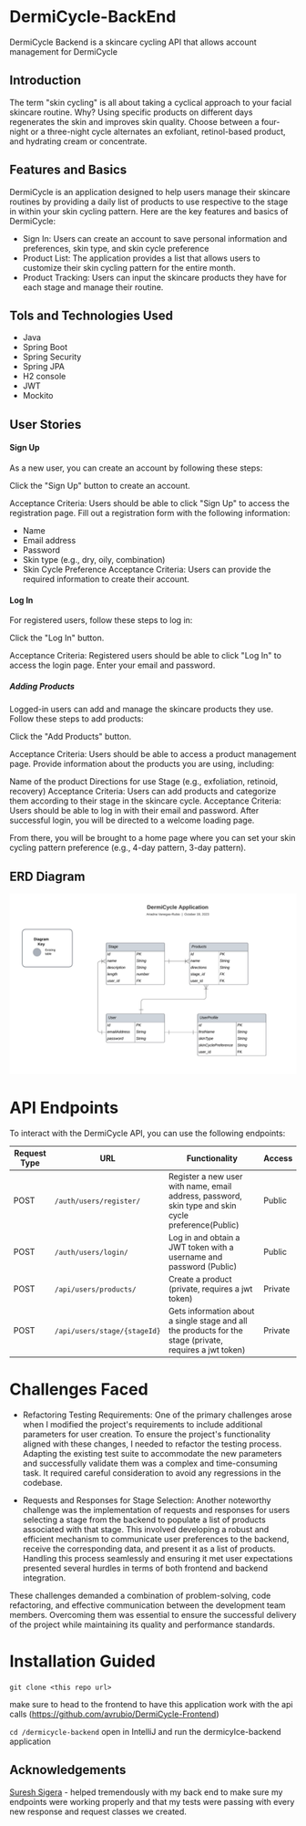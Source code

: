 # DermiCycle-BackEnd

DermiCycle Backend is a skincare cycling API that allows account management for DermiCycle

## Introduction

 The term "skin cycling" is all about taking a cyclical approach to your facial skincare routine. Why? Using specific products on different days regenerates the skin and improves skin quality. Choose between a four-night or a three-night cycle alternates an exfoliant, retinol-based product, and hydrating cream or concentrate.  


## Features and Basics
DermiCycle is an application designed to help users manage their skincare routines by providing a daily list of products to use respective to the stage in within your skin cycling pattern. Here are the key features and basics of DermiCycle:

- Sign In: Users can create an account to save personal information and preferences, skin type, and skin cycle preference
- Product List: The application provides a list that allows users to customize their skin cycling pattern for the entire month.
- Product Tracking: Users can input the skincare products they have for each stage and manage their routine.

## Tols and Technologies Used
- Java
- Spring Boot
- Spring Security
- Spring JPA
- H2 console
- JWT
- Mockito
  

## User Stories
#### Sign Up
As a new user, you can create an account by following these steps:

Click the "Sign Up" button to create an account.

Acceptance Criteria: Users should be able to click "Sign Up" to access the registration page.
Fill out a registration form with the following information:

- Name
- Email address
- Password
- Skin type (e.g., dry, oily, combination)
- Skin Cycle Preference
Acceptance Criteria: Users can provide the required information to create their account.

#### Log In
For registered users, follow these steps to log in:

Click the "Log In" button.

Acceptance Criteria: Registered users should be able to click "Log In" to access the login page.
Enter your email and password.

##### Adding Products
Logged-in users can add and manage the skincare products they use. Follow these steps to add products:

Click the "Add Products" button.

Acceptance Criteria: Users should be able to access a product management page.
Provide information about the products you are using, including:

Name of the product
Directions for use
Stage (e.g., exfoliation, retinoid, recovery)
Acceptance Criteria: Users can add products and categorize them according to their stage in the skincare cycle.
Acceptance Criteria: Users should be able to log in with their email and password.
After successful login, you will be directed to a welcome loading page.

From there, you will be brought to a home page where you can set your skin cycling pattern preference (e.g., 4-day pattern, 3-day pattern).

## ERD Diagram
<img src="ERD Diagram (2).png" />


# API Endpoints

To interact with the DermiCycle API, you can use the following endpoints:

| Request Type | URL                                    | Functionality                                                  | Access  |
|--------------|----------------------------------------|----------------------------------------------------------------|---------|
| POST         | `/auth/users/register/`              | Register a new user with name, email address, password, skin type and skin cycle preference(Public) | Public  |
| POST         | `/auth/users/login/`                 | Log in and obtain a JWT token with a username and password (Public) | Public  |
| POST          | `/api/users/products/`               |Create a product (private, requires a jwt token)           | Private |
| POST          | `/api/users/stage/{stageId}`               |Gets information about a single stage and all the products for the stage  (private, requires a jwt token)         | Private |

# Challenges Faced
- Refactoring Testing Requirements: One of the primary challenges arose when I modified the project's requirements to include additional parameters for user creation. To ensure the project's functionality aligned with these changes, I needed to refactor the testing process. Adapting the existing test suite to accommodate the new parameters and successfully validate them was a complex and time-consuming task. It required careful consideration to avoid any regressions in the codebase.

- Requests and Responses for Stage Selection: Another noteworthy challenge was the implementation of requests and responses for users selecting a stage from the backend to populate a list of products associated with that stage. This involved developing a robust and efficient mechanism to communicate user preferences to the backend, receive the corresponding data, and present it as a list of products. Handling this process seamlessly and ensuring it met user expectations presented several hurdles in terms of both frontend and backend integration.

These challenges demanded a combination of problem-solving, code refactoring, and effective communication between the development team members. Overcoming them was essential to ensure the successful delivery of the project while maintaining its quality and performance standards.


# Installation Guided
`git clone <this repo url>`

make sure to head to the frontend to have this application work with the api calls 
(https://github.com/avrubio/DermiCycle-Frontend)


 `cd /dermicycle-backend`
open in IntelliJ and run the dermicylce-backend application

## Acknowledgements
[Suresh Sigera](https://github.com/sureshmelvinsigera) - helped tremendously with my back end to make sure my endpoints were working properly and that my tests were passing with every new response and request classes we created.


